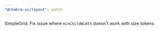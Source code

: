 ```yaml
---
"@chakra-ui/layout": patch
---
```


SimpleGrid: Fix issue where `minChildWidth` doesn't work with size tokens

